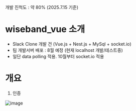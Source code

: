 개발 진척도 : 약 80% (2025.7.15 기준)


# wiseband_vue 소개

- Slack Clone 개발 건 (Vue.js + Nest.js + MySql + socket.io)
- 팀 개발서버 배포 : 8월 예정 (현재 localhost 개발/테스트중)
- 일단 data polling 적용. 10월부터 socket.io 적용


# 개요

1. 인증

![image](https://github.com/hushsbay/wiseband_vue/wiseband_vue/pt_01_authentication.png)












